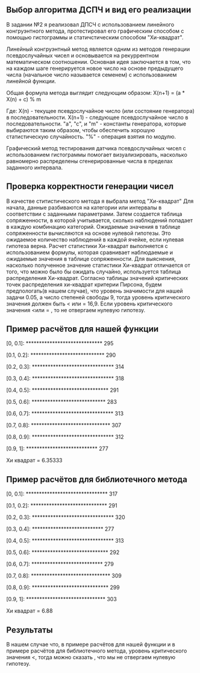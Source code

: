 ## Выбор алгоритма ДСПЧ и вид его реализации
В задании №2 я реализовал ДПСЧ с использованием линейного конгруэнтного метода, протестировал его графическим способом с помощью гистограммы и статичстическим способом "Хи-квадрат".

Линейный конгруэнтный метод является одним из методов генерации псевдослучайных чисел и основывается на рекуррентном математическом соотношении. Основная идея заключается в том, что на каждом шаге генерируется новое число на основе предыдущего числа (начальное число называется семенем) с использованием линейной функции.

Общая формула метода выглядит следующим образом: X(n+1) = (a * X(n) + c) % m

Где: X(n) - текущее псевдослучайное число (или состояние генератора) в последовательности. X(n+1) - следующее псевдослучайное число в последовательности. "a", "c", и "m" - константы генератора, которые выбираются таким образом, чтобы обеспечить хорошую статистическую случайность. "%" - операция взятия по модулю.

Графический метод тестирования датчика псевдослучайных чисел с использованием гистограммы помогает визуализировать, насколько равномерно распределены сгенерированные числа в пределах заданного интервала.

## Проверка корректности генерации чисел
В качестве ститистического метода я выбрала метод "Хи-квадрат" Для начала, данные разбиваются на категории или интервалы в соответствии с заданными параметрами. Затем создается таблица сопряженности, в которой учитывается, сколько наблюдений попадает в каждую комбинацию категорий. Ожидаемые значения в таблице сопряженности вычисляются на основе нулевой гипотезы. Это ожидаемое количество наблюдений в каждой ячейке, если нулевая гипотеза верна. Расчет статистики Хи-квадрат выполняется с использованием формулы, которая сравнивает наблюдаемые и ожидаемые значения в таблице сопряженности. Для выяснения, насколько полученное значение статистики Хи-квадрат отличается от того, что можно было бы ожидать случайно, используется таблица распределения Хи-квадрат. Согласно таблицы значений критических точек распределения хи-квадрат критерии Пирсона, будем предпологать(в нашем случае), что уровень значимости для нашей задачи 0.05, а число степеней свободы 9, тогда уровень критического значения должен быть < или = 16,9. Если уровень критического значения <или = , то не отвергаем нулевую гипотезу.  
## Пример расчётов для нашей функции
[0, 0.1]: ***************************** 295

[0.1, 0.2]: **************************** 290

[0.2, 0.3]: ******************************* 314

[0.3, 0.4]: ******************************* 318

[0.4, 0.5]: ***************************** 291

[0.5, 0.6]: **************************** 283

[0.6, 0.7]: ******************************* 313

[0.7, 0.8]: ****************************** 307

[0.8, 0.9]: ******************************* 312

[0.9, 1]: *************************** 277

 Хи квадрат = 6.35333

## Пример расчётов для библиотечного метода
[0, 0.1]: ******************************* 317

[0.1, 0.2]: ***************************** 291

[0.2, 0.3]: ******************************* 320

[0.3, 0.4]: *************************** 277

[0.4, 0.5]: ******************************* 313

[0.5, 0.6]: ***************************** 292

[0.6, 0.7]: *************************** 279

[0.7, 0.8]: ****************************** 309

[0.8, 0.9]: ***************************** 299

[0.9, 1]: ****************************** 303

 Хи квадрат = 6.88

## Результаты 
В нашем случае что, в примере расчётов для нашей функции и в примере расчётов для библиотечного метода, уровень критического значения <, тогда можно сказать , что мы не отвергаем нулевую гипотезу.
